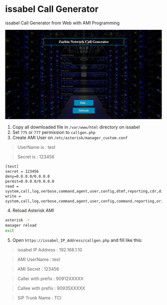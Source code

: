 # issabel Call Generator
issabel Call Generator from Web with AMI Programming

<img src="ZarbinNetwork.JPG">

1. Copy all downloaded file in `/var/www/html` directory on issabel
2. Set `775` or `777` permission to `callgen.php`
3. Create AMI User on `/etc/asterisk/manager_custom.conf` 
> UserName is : test

> Secret is : 123456
```
[test]
secret = 123456
deny=0.0.0.0/0.0.0.0
permit=0.0.0.0/0.0.0.0
read = system,call,log,verbose,command,agent,user,config,dtmf,reporting,cdr,dialplan
write = system,call,log,verbose,command,agent,user,config,command,reporting,originate
```
4. Reload Asterisk AMI
```bash script
asterisk -r
manager reload
exit
```
5. Open `https://issabel_IP_Address/callgen.php` and fill like this:

> issabel IP Address : 192.168.1.10

> AMI UserName : test

> AMI Secret : 123456

> Caller with prefix : 90912XXXXX

> Callee with prefix : 90935XXXXX

> SIP Trunk Name : TCI

